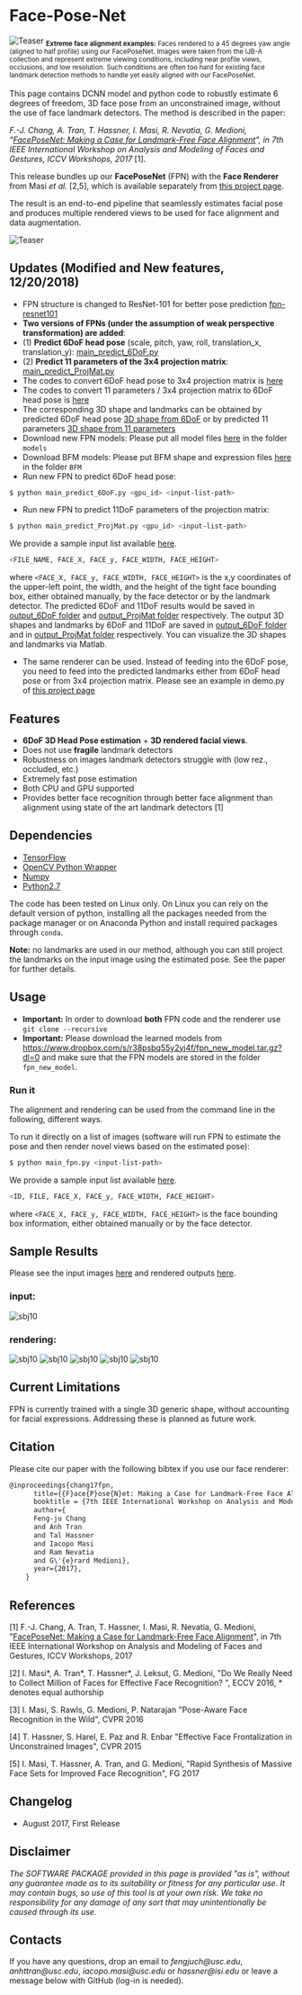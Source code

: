 # Face-Pose-Net

![Teaser](./teasers/extreme_cases.jpg)
<sub>**Extreme face alignment examples:** Faces rendered to a 45 degrees yaw angle (aligned to half profile) using our FacePoseNet. Images were taken from the IJB-A collection and represent extreme viewing conditions, including near profile views, occlusions, and low resolution. Such conditions are often too hard for existing face landmark detection methods to handle yet easily aligned with our FacePoseNet.</sub>
<br/>
<br/>
This page contains DCNN model and python code to robustly estimate 6 degrees of freedom, 3D face pose from an unconstrained image, without the use of face landmark detectors. The method is described in the paper:

_F.-J. Chang, A. Tran, T. Hassner, I. Masi, R. Nevatia, G. Medioni, "[FacePoseNet: Making a Case for Landmark-Free Face Alignment](https://arxiv.org/abs/1708.07517)", in 7th IEEE International Workshop on Analysis and Modeling of Faces and Gestures, ICCV Workshops, 2017_ [1].

This release bundles up our **FacePoseNet** (FPN) with the **Face Renderer** from Masi _et al._ [2,5], which is available separately from [this project page](https://github.com/iacopomasi/face_specific_augm).

The result is an end-to-end pipeline that seamlessly estimates facial pose and produces multiple rendered views to be used for face alignment and data augmentation.

![Teaser](./teasers/diagram.jpg)

## Updates (Modified and New features, 12/20/2018)
* FPN structure is changed to ResNet-101 for better pose prediction [fpn-resnet101](./ResNet/ThreeDMM_shape.py)
* **Two versions of FPNs (under the assumption of weak perspective transformation) are added**: 
* (1) **Predict 6DoF head pose** (scale, pitch, yaw, roll, translation_x, translation_y):  [main_predict_6DoF.py](./main_predict_6DoF.py)
* (2) **Predict 11 parameters of the 3x4 projection matrix**:  [main_predict_ProjMat.py](./main_predict_ProjMat.py)
* The codes to convert 6DoF head pose to 3x4 projection matrix is [here](https://github.com/fengju514/Face-Pose-Net/blob/fb733f358d9f633f6525a41f3a7a0a99e5c71647/main_predict_6DoF.py#L263-L268) 
* The codes to convert 11 parameters / 3x4 projection matrix to 6DoF head pose is [here](https://github.com/fengju514/Face-Pose-Net/blob/92bd65fa056d17065890e186ca2f2b376a5ab135/main_predict_ProjMat.py#L306-L308)
* The corresponding 3D shape and landmarks can be obtained by predicted 6DoF head pose [3D shape from 6DoF](https://github.com/fengju514/Face-Pose-Net/blob/92bd65fa056d17065890e186ca2f2b376a5ab135/main_predict_6DoF.py#L271-L297) or by predicted 11 parameters [3D shape from 11 parameters](https://github.com/fengju514/Face-Pose-Net/blob/92bd65fa056d17065890e186ca2f2b376a5ab135/main_predict_ProjMat.py#L272-L297)
* Download new FPN models: Please put all model files [here](https://www.dropbox.com/sh/lr9u4my1qrhmgik/AADQVUIHSJIUXqUAj1AoZMIGa?dl=0) in the folder `models`
* Download BFM models: Please put BFM shape and expression files [here](https://www.dropbox.com/sh/ru7ierl9516a9az/AABTP9hJj3dJnapicFFgHmOna?dl=0) in the folder `BFM`
* Run new FPN to predict 6DoF head pose:
```bash
$ python main_predict_6DoF.py <gpu_id> <input-list-path>
```
* Run new FPN to predict 11DoF parameters of the projection matrix:
```bash
$ python main_predict_ProjMat.py <gpu_id> <input-list-path>
```
We provide a sample input list available [here](./input_list.txt).
```bash
<FILE_NAME, FACE_X, FACE_y, FACE_WIDTH, FACE_HEIGHT>
```
where `<FACE_X, FACE_y, FACE_WIDTH, FACE_HEIGHT>` is the x,y coordinates of the upper-left point, the width, and the height of the tight face bounding box, either obtained manually, by the face detector or by the landmark detector. The predicted 6DoF and 11DoF results would be saved in [output_6DoF folder](https://github.com/fengju514/Face-Pose-Net/blob/a7923b764f92892021297fd046065c22a41dc519/main_predict_6DoF.py#L232-L236) and [output_ProjMat folder](https://github.com/fengju514/Face-Pose-Net/blob/a7923b764f92892021297fd046065c22a41dc519/main_predict_ProjMat.py#L235-L239) respectively. The output 3D shapes and landmarks by 6DoF and 11DoF are saved in [output_6DoF folder](https://github.com/fengju514/Face-Pose-Net/blob/a7923b764f92892021297fd046065c22a41dc519/main_predict_6DoF.py#L301) and in [output_ProjMat folder](https://github.com/fengju514/Face-Pose-Net/blob/a7923b764f92892021297fd046065c22a41dc519/main_predict_ProjMat.py#L301) respectively. You can visualize the 3D shapes and landmarks via Matlab.


* The same renderer can be used. Instead of feeding into the 6DoF pose, you need to feed into the predicted landmarks either from 6DoF head pose or from 3x4 projection matrix. Please see an example in demo.py of [this project page](https://github.com/iacopomasi/face_specific_augm)

## Features
* **6DoF 3D Head Pose estimation** + **3D rendered facial views**.
* Does not use **fragile** landmark detectors
* Robustness on images landmark detectors struggle with (low rez., occluded, etc.)
* Extremely fast pose estimation
* Both CPU and GPU supported
* Provides better face recognition through better face alignment than alignment using state of the art landmark detectors [1]

## Dependencies

* [TensorFlow](https://www.tensorflow.org/)
* [OpenCV Python Wrapper](http://opencv.org/)
* [Numpy](http://www.numpy.org/)
* [Python2.7](https://www.python.org/download/releases/2.7/)

The code has been tested on Linux only. On Linux you can rely on the default version of python, installing all the packages needed from the package manager or on Anaconda Python and install required packages through `conda`. 

**Note:** no landmarks are used in our method, although you can still project the landmarks on the input image using the estimated pose. See the paper for further details. 

## Usage

* **Important:** In order to download **both** FPN code and the renderer use `git clone --recursive`
* **Important:** Please download the learned models from https://www.dropbox.com/s/r38psbq55y2yj4f/fpn_new_model.tar.gz?dl=0   and make sure that the FPN models are stored in the folder `fpn_new_model`.

### Run it

The alignment and rendering can be used from the command line in the following, different ways.

To run it directly on a list of images (software will run FPN to estimate the pose and then render novel views based on the estimated pose):

```bash
$ python main_fpn.py <input-list-path>
```

We provide a sample input list available [here](input.csv).
```bash
<ID, FILE, FACE_X, FACE_y, FACE_WIDTH, FACE_HEIGHT>
```
where `<FACE_X, FACE_y, FACE_WIDTH, FACE_HEIGHT>` is the face bounding box information, either obtained manually or by the face detector. 

## Sample Results
Please see the input images [here](images) and rendered outputs [here](output_render).

### input: ### 
![sbj10](./images/input10.jpg)
### rendering: ### 
![sbj10](./output_render/subject10/subject10_a_rendered_aug_-00_00_10.jpg)
![sbj10](./output_render/subject10/subject10_a_rendered_aug_-22_00_10.jpg)
![sbj10](./output_render/subject10/subject10_a_rendered_aug_-40_00_10.jpg)
![sbj10](./output_render/subject10/subject10_a_rendered_aug_-55_00_10.jpg)
![sbj10](./output_render/subject10/subject10_a_rendered_aug_-75_00_10.jpg)



## Current Limitations
FPN is currently trained with a single 3D generic shape, without accounting for facial expressions. Addressing these is planned as future work.

## Citation

Please cite our paper with the following bibtex if you use our face renderer:

``` latex
@inproceedings{chang17fpn,
      title={{F}ace{P}ose{N}et: Making a Case for Landmark-Free Face Alignment},
      booktitle = {7th IEEE International Workshop on Analysis and Modeling of Faces and Gestures, ICCV Workshops},
      author={
      Feng-ju Chang
      and Anh Tran 
      and Tal Hassner 
      and Iacopo Masi 
      and Ram Nevatia
      and G\'{e}rard Medioni},
      year={2017},
    }
```

## References
[1] F.-J. Chang, A. Tran, T. Hassner, I. Masi, R. Nevatia, G. Medioni, "[FacePoseNet: Making a Case for Landmark-Free Face Alignment](https://arxiv.org/abs/1708.07517)", in 7th IEEE International Workshop on Analysis and Modeling of Faces and Gestures, ICCV Workshops, 2017

[2] I. Masi\*, A. Tran\*, T. Hassner\*, J. Leksut, G. Medioni, "Do We Really Need to Collect Million of Faces for Effective Face Recognition? ", ECCV 2016, 
    \* denotes equal authorship

[3] I. Masi, S. Rawls, G. Medioni, P. Natarajan "Pose-Aware Face Recognition in the Wild", CVPR 2016

[4] T. Hassner, S. Harel, E. Paz and R. Enbar "Effective Face Frontalization in Unconstrained Images", CVPR 2015

[5] I. Masi, T. Hassner, A. Tran, and G. Medioni, "Rapid Synthesis of Massive Face Sets for Improved Face Recognition", FG 2017

## Changelog
- August 2017, First Release 

## Disclaimer

_The SOFTWARE PACKAGE provided in this page is provided "as is", without any guarantee made as to its suitability or fitness for any particular use. It may contain bugs, so use of this tool is at your own risk. We take no responsibility for any damage of any sort that may unintentionally be caused through its use._

## Contacts

If you have any questions, drop an email to _fengjuch@usc.edu_, _anhttran@usc.edu_, _iacopo.masi@usc.edu_ or _hassner@isi.edu_ or leave a message below with GitHub (log-in is needed).
